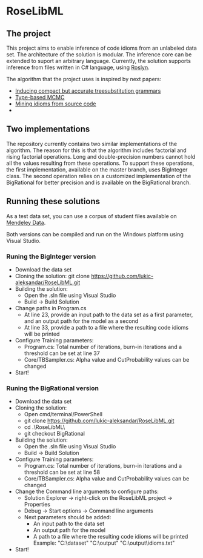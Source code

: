 # RoseLibML

## The project

This project aims to enable inference of code idioms from an unlabeled data set.
The architecture of the solution is modular. The inference core can be extended to suport an arbitrary language.
Currently, the solution supports inference from files written in C# language, using [Roslyn](https://docs.microsoft.com/en-us/dotnet/csharp/roslyn-sdk/).


The algorithm that the project uses is inspired by next papers:
* [Inducing compact but accurate treesubstitution grammars](https://www.aclweb.org/anthology/N09-1062.pdf)
* [Type-based MCMC](https://www.aclweb.org/anthology/N10-1082.pdf)
* [Mining idioms from source code](https://arxiv.org/pdf/1404.0417.pdf)
* 
## Two implementations

The repository currently contains two similar implementations of the algorithm.
The reason for this is that the algorithm includes factorial and rising factorial operations. Long and double-precision numbers cannot hold all the values resulting from these operations. To support these operations, the first implementation, available on the master branch, uses BigInteger class. The second operation relies on a customized implementation of the BigRational for better precision and is available on the BigRational branch. 

## Running these solutions
As a test data set, you can use a corpus of student files available on [Mendeley Data](http://dx.doi.org/10.17632/rbvz68v555.1).

Both versions can be compiled and run on the Windows platform using Visual Studio.
### Runing the BigInteger version
* Download the data set
* Cloning the solution: git clone https://github.com/lukic-aleksandar/RoseLibML.git
* Building the solution: 
	* Open the .sln file using Visual Studio
	 * Build -> Build Solution
* Change paths in Program.cs
	* At line 23, provide an input path to the data set as a first parameter, and an output path for the model as a second
	 * At line 33, provide a path to a file where the resulting code idioms will be printed
* Configure Training parameters:
	 * Program.cs: Total number of iterations, burn-in iterations and a threshold can be set at line 37 
	 * Core/TBSampler.cs: Alpha value and CutProbability values can be changed
 * Start!


### Runing the BigRational version
* Download the data set
* Cloning the solution: 
	* Open cmd/terminal/PowerShell
	* git clone https://github.com/lukic-aleksandar/RoseLibML.git
	* cd .\RoseLibML\
	* git checkout BigRational
* Building the solution: 
	* Open the .sln file using Visual Studio
	 * Build -> Build Solution
* Configure Training parameters:
	 * Program.cs: Total number of iterations, burn-in iterations and a threshold can be set at line 58 
	 * Core/TBSampler.cs: Alpha value and CutProbability values can be changed
 * Change the Command line arguments to configure paths:
	 * Solution Explorer  -> right-click on the RoseLibML project -> Properties
	 * Debug -> Start options -> Command line arguments
	 * Next parameters should be added:
		 * An input path to the data set
		 * An output path for the model
		 * A path to a file where the resulting code idioms will be printed
		Example: "C:\dataset" "C:\output" "C:\output\idioms.txt" 
 * Start!


